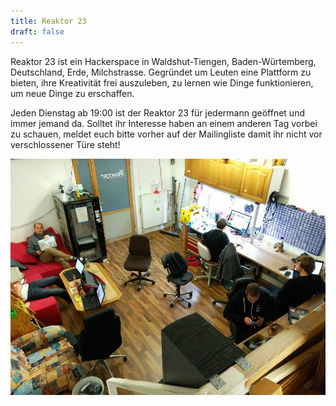```yaml
---
title: Reaktor 23
draft: false
---
```


Reaktor 23 ist ein Hackerspace in Waldshut-Tiengen, Baden-Würtemberg, Deutschland, Erde, Milchstrasse. Gegründet um Leuten eine Plattform zu bieten, ihre Kreativität frei auszuleben, zu lernen wie Dinge funktionieren, um neue Dinge zu erschaffen.

Jeden Dienstag ab 19:00 ist der Reaktor 23 für jedermann geöffnet und immer jemand da. Solltet ihr Interesse haben an einem anderen Tag vorbei zu schauen, meldet euch bitte vorher auf der Mailingliste damit ihr nicht vor verschlossener Türe steht!

![](img_20161025_205921.jpg)
